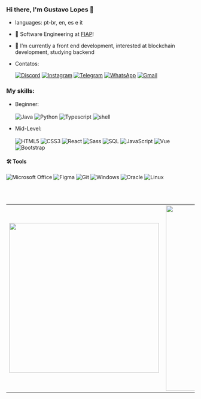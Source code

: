 ### Hi there, I'm Gustavo Lopes 👋
<p align="left"> 

- languages: pt-br, en, es e it  
- 🔭 Software Engineering at [FIAP][fiap]!
- 🌱 I’m currently a front end development, interested at blockchain development, studying backend

- Contatos:

  [![Discord](https://img.shields.io/badge/Discord-7289DA?style=for-the-badge&logo=discord&logoColor=white)](https://discord.com/channels/@zzhyyy/)
  [![Instagram](https://img.shields.io/badge/-Instagram-%23E4405F?style=for-the-badge&logo=instagram&logoColor=white)](https://www.instagram.com/gus_flopes/)
  [![Telegram](https://img.shields.io/badge/Telegram-000?style=for-the-badge&logo=telegram&logoColor=2CA5E0)](https://t.me/[lopes_zhy)
  [![WhatsApp](https://img.shields.io/badge/WhatsApp-25D366?style=for-the-badge&logo=whatsapp&logoColor=white)](https://wa.me/+5511962537125)
  [![Gmail](https://img.shields.io/badge/Gmail-333333?style=for-the-badge&logo=gmail&logoColor=red)](mailto:gusflopes0209@gmail.com)
  

### My skills:
  - Beginner: <br/><br/>
    ![Java](https://img.shields.io/badge/java-%23ED8B00.svg?style=for-the-badge&logo=openjdk&logoColor=white)
    ![Python](https://img.shields.io/badge/python-3670A0?style=for-the-badge&logo=python&logoColor=ffdd54)
    ![Typescript](https://shields.io/badge/TypeScript-3178C6?logo=TypeScript&logoColor=FFF&style=for-the-badge)
    ![shell](https://shields.io/badge/shell-3178C6?logo=shell&logoColor=FFF&style=for-the-badge)
    
  
  - Mid-Level:<br/><br/>
    ![HTML5](https://img.shields.io/badge/HTML5-E34F26?style=for-the-badge&logo=html5&logoColor=white) 
    ![CSS3](https://img.shields.io/badge/CSS3-1572B6?style=for-the-badge&logo=css3&logoColor=white)
    ![React](https://img.shields.io/badge/React-20232A?style=for-the-badge&logo=react&logoColor=61DAFB) 
    ![Sass](https://img.shields.io/badge/Sass-000?style=for-the-badge&logo=sass)
    ![SQL](https://img.shields.io/badge/-SQL-0f0660?&logo=MySQL&logoColor=4479A1&style=for-the-badge)
    ![JavaScript](https://img.shields.io/badge/JavaScript-F7DF1E?style=for-the-badge&logo=javascript&logoColor=black) 
    ![Vue](https://img.shields.io/badge/vuejs-%2335495e.svg?style=for-the-badge&logo=vuedotjs&logoColor=%234FC08D)
    ![Bootstrap](https://img.shields.io/badge/-boostrap-000000?style=for-the-badge&logo=bootstrap&labelColor=000000)


#### 🛠 Tools
![Microsoft Office](https://img.shields.io/badge/-Microsoft_Office-dc5400?&style=for-the-badge&logoColor=white&logo=Microsoft-office) 
![Figma](https://img.shields.io/badge/Figma-696969?style=for-the-badge&logo=figma&logoColor=figma)
![Git](https://img.shields.io/badge/GIT-E44C30?style=for-the-badge&logo=git&logoColor=white)
![Windows](https://img.shields.io/badge/Windows-000?style=for-the-badge&logo=Windows&logoColor=2CA5E0)
![Oracle](https://img.shields.io/badge/Oracle-F80000?style=for-the-badge&logo=Oracle&logoColor=white)
![Linux](https://img.shields.io/badge/Linux-ff4660?style=for-the-badge&logo=Linux&logoColor=000000&textColor=000000)

<br />
<br />

<center>
  <table>
    <tr>
        <td><img width="400px" align="left" src="https://github-readme-stats.vercel.app/api/top-langs/?username=zzhyyy-dev&theme=tokyonight&hide=html&layout=compact&count_private=true" /></td>
        <td><img width="495px" align="left" src="https://github-readme-stats.vercel.app/api?username=zzhyyy-dev&theme=tokyonight&show_icons=true&count_private=true" /></td>
    </tr>   
  </table>
</center>

[fiap]: https://www.fiap.com.br
